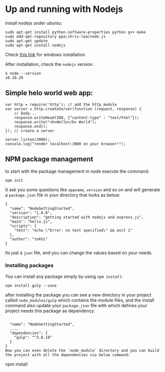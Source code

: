 # Up and running with Nodejs
install nodejs under ubuntu:

```
sudo apt-get install python-software-properties python g++ make
sudo add-apt-repository ppa:chris-lea/node.js
sudo apt-get update
sudo apt-get install nodejs
```
Check [this link](http://nodejs.org/download/) for windows installation


After installation, check the `nodejs` version:

```
$ node --version
v0.10.29
```

## Simple helo world web app:

```
var http = require('http'); // add the http module
var server = http.createServer(function (request, response) {
	// body...
	response.writeHead(200, {"content-type" : "text/html"});
	response.write("<b>Hello</b> World");
	response.end();
}); // create a server 

server.listen(3000);
console.log("render localhost:3000 on your browser!");
```

## NPM package management
to start with the package management in node execute the command:

```
npm init
```

It ask you some questions like `appname`, `version` and so on and will generate a `package.json` file in your directory that looks as below:

```
{
  "name": "NodeGettingStarted",
  "version": "1.0.0",
  "description": "getting started with nodejs and express.js",
  "main": "hello.js",
  "scripts": {
    "test": "echo \"Error: no test specified\" && exit 1"
  },
  "author": "tokhi"
}

```
Its just a `json` file, and you can change the values based on your needs.

### Installing packages
You can install any package simply by using `npm install`:

```
npm install gulp --save
```
after installing the package you can see a new directory in your project called `node_modules/gulp` which contains the module files, and the install command also update your `package.json` file with which defines your project needs this package as dependency:

```

  "name": "NodeGettingStarted",
  ...,
  "dependencies": {
    "gulp": "^3.8.10"
  }
}
Now you can even delete the `node_module` directory and you can build the project with all the dependencies via below command:

```
npm install
```
